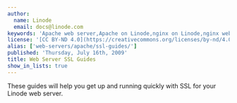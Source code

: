 ```yaml
---
author:
  name: Linode
  email: docs@linode.com
keywords: 'Apache web server,Apache on Linode,nginx on Linode,nginx web server,Linode web server,ssl,certificate'
license: '[CC BY-ND 4.0](https://creativecommons.org/licenses/by-nd/4.0)'
alias: ['web-servers/apache/ssl-guides/']
published: 'Thursday, July 16th, 2009'
title: Web Server SSL Guides
show_in_lists: true
---
```


These guides will help you get up and running quickly with SSL for your Linode web server.
